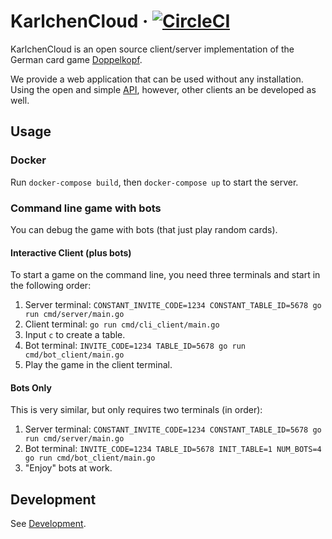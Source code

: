 # KarlchenCloud · [![CircleCI](https://circleci.com/gh/supermihi/karlchencloud.svg?style=shield)](https://circleci.com/gh/supermihi/karlchencloud)

KarlchenCloud is an open source client/server implementation of the German card game
[Doppelkopf](https://en.wikipedia.org/wiki/Doppelkopf).


We provide a web application that can be used without any installation.
Using the open and simple [API](api/README.md), however, other clients an be developed as well.
## Usage
### Docker
Run `docker-compose build`, then `docker-compose up` to start the server.

### Command line game with bots
You can debug the game with bots (that just play random cards).

#### Interactive Client (plus bots)
To start a game on the command line, you need three terminals and start in the
following order:
1. Server terminal:
   `CONSTANT_INVITE_CODE=1234 CONSTANT_TABLE_ID=5678 go run cmd/server/main.go`
1. Client terminal:
   `go run cmd/cli_client/main.go`
1. Input `c` to create a table.
1. Bot terminal:
   `INVITE_CODE=1234 TABLE_ID=5678 go run cmd/bot_client/main.go`
1. Play the game in the client terminal.

#### Bots Only
This is very similar, but only requires two terminals (in order):
1. Server terminal:
   `CONSTANT_INVITE_CODE=1234 CONSTANT_TABLE_ID=5678 go run cmd/server/main.go`
1. Bot terminal:
   `INVITE_CODE=1234 TABLE_ID=5678 INIT_TABLE=1 NUM_BOTS=4 go run cmd/bot_client/main.go`
1. "Enjoy" bots at work.


## Development
See [Development](Development.md).
